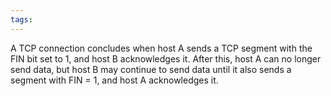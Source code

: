 ```yaml
---
tags:
---
```

A TCP connection concludes when host A sends a TCP segment with the FIN bit set to 1, and host B acknowledges it. After this, host A can no longer send data, but host B may continue to send data until it also sends a segment with FIN = 1, and host A acknowledges it.